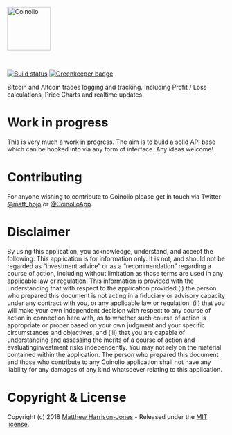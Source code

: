 <a href="https://github.com/coinolio/Coinolio"><img src="https://user-images.githubusercontent.com/367517/34639792-944b23ba-f2de-11e7-829d-9a090d3f064c.png" alt="Coinolio" height="100"/></a>

<br>

[![Build status](https://travis-ci.org/coinolio/coinolio.svg?branch=master)](https://travis-ci.org/coinolio/coinolio)
[![Greenkeeper badge](https://badges.greenkeeper.io/coinolio/coinolio.svg)](https://greenkeeper.io/)

Bitcoin and Altcoin trades logging and tracking. Including Profit / Loss calculations, Price Charts and realtime updates.

# Work in progress
This is very much a work in progress. The aim is to build a solid API base which can be hooked into via any form of interface.
Any ideas welcome!

# Contributing

For anyone wishing to contribute to Coinolio please get in touch via Twitter [@matt_hojo](https://twitter.com/matt_hojo) or [@CoinolioApp](https://twitter.com/CoinolioApp).

# Disclaimer
By using this application, you acknowledge, understand, and accept the following: This application is for information only. It is not, and should not be regarded as “investment advice” or as a “recommendation” regarding a course of action, including without limitation as those terms are used in any applicable law or regulation. This information is provided with the understanding that with respect to the application provided (i) the person who prepared this document is not acting in a fiduciary or advisory capacity under any contract with you, or any applicable law or regulation, (ii) that you will make your own independent decision with respect to any course of action in connection here with, as to whether such course of action is appropriate or proper based on your own judgment and your specific circumstances and objectives, and (iii) that you are capable of understanding and assessing the merits of a course of action and evaluatinginvestment risks independently. You may not rely on the material contained within the application. The person who prepared this document and those who contribute to any Coinolio application shall not have any liability for any damages of any kind whatsoever relating to this application.

# Copyright & License

Copyright (c) 2018 [Matthew Harrison-Jones](https://github.com/matthojo) - Released under the [MIT license](LICENSE).

